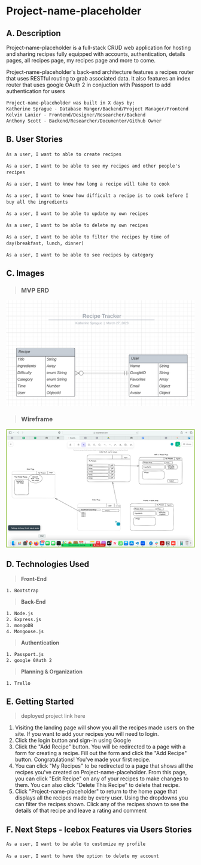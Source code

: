 # Project-name-placeholder
## A. Description
Project-name-placeholder is a full-stack CRUD web application for hosting and sharing recipes fully equipped with accounts, authentication, details pages, all recipes page, my recipes page and more to come.

Project-name-placeholder's back-end architecture features a recipes router that uses RESTful routing to grab associated data. It also features an index router that uses google OAuth 2 in conjuction with Passport to add authentication for users

    Project-name-placeholder was built in X days by:
    Katherine Sprague - Database Manger/Backend/Project Manager/Frontend
    Kelvin Lanier - Frontend/Designer/Researcher/Backend
    Anthony Scott - Backend/Researcher/Documenter/Github Owner


## B. User Stories
`As a user, I want to able to create recipes`  

`As a user, I want to be able to see my recipes and other people's recipes`  

`As a user, I want to know how long a recipe will take to cook`  

`As a user, I want to know how difficult a recipe is to cook before I buy all the ingredients`  

`As a user, I want to be able to update my own recipes`  

`As a user, I want to be able to delete my own recipes`  

`As a user, I want to be able to filter the recipes by time of day(breakfast, lunch, dinner)`  

`As a user, I want to be able to see recipes by category`  


## C. Images
>### MVP ERD

![MVP ERD](/public/images/MVP-ERD.png)

>###  Wireframe

![Wireframe](public/images/Wireframe.png)


## D. Technologies Used
> **Front-End**  

    1. Bootstrap

> **Back-End**  

    1. Node.js
    2. Express.js
    3. mongoDB
    4. Mongoose.js

> **Authentication**  

    1. Passport.js
    2. google 0Auth 2

> **Planning & Organization**  

    1. Trello

## E. Getting Started
> deployed project link here

1. Visiting the landing page will show you all the recipes made users on the site. If you want to add your recipes you will need to login.
2. Click the login button and sign-in using Google
3. Click the "Add Recipe" button. You will be redirected to a page with a form for creating a recipe. Fill out the form and click the "Add Recipe" button. Congratulations! You've made your first recipe.
4. You can click "My Recipes" to be redirected to a page that shows all the recipes you've created on Project-name-placeholder. From this page, you can click "Edit Recipe" on any of your recipes to make changes to them. You can also click "Delete This Recipe" to delete that recipe.
5. Click "Project-name-placeholder" to return to the home page that displays all the recipes made by every user. Using the dropdowns you can filter the recipes shown. Click any of the recipes shown to see the details of that recipe and leave a rating and comment

## F. Next Steps - Icebox Features via Users Stories
    As a user, I want to be able to customize my profile

    As a user, I want to have the option to delete my account
 